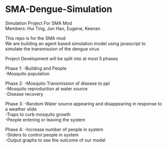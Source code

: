 # SMA-Dengue-Simulation

Simulation Project For SMA Mod <br/>
Members: Hui Ting, Jun Hao, Eugene, Keenan <br/>

This repo is for the SMA mod <br/>
We are building an agent based simulation model using javascript to simulate the transmission of the dengue virus <br/>

Project Development will be split into at most 5 phases <br/>

Phase 1:
-Building and People <br/>
-Mosquito population <br/>

Phase 2:
-Mosquito Transmission of disease to ppl <br/>
-Mosquito reproduction at water source <br/>
-Disease recovery <br/>

Phase 3:
-Random Water source appearing and disappearing in response to a weather slide <br/>
-Traps to curb mosquito growth <br/>
-People entering or leaving the system <br/>

Phase 4:
-Increase number of people in system <br/>
-Sliders to control people in system <br/>
-Output graphs to see the outcome of our model <br/>

